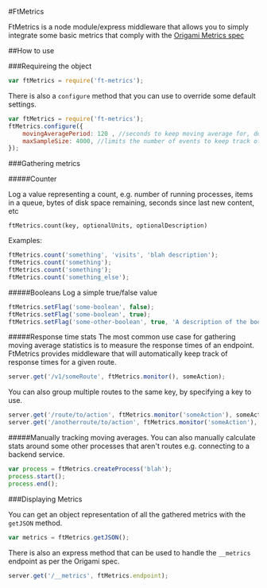 
#FtMetrics

FtMetrics is a node module/express middleware that allows you to simply integrate some basic metrics that comply with the [Origami Metrics spec](http://origami.ft.com/docs/syntax/metrics/)

##How to use

###Requireing the object

```javascript
var ftMetrics = require('ft-metrics');
```

There is also a `configure` method that you can use to override some default settings.

```javascript
var ftMetrics = require('ft-metrics');
ftMetrics.configure({
	movingAveragePeriod: 120 , //seconds to keep moving average for, default 1 minute
	maxSampleSize: 4000, //limits the number of events to keep track of during a moving average period - defaults to 10000.
});
```

###Gathering metrics

#####Counter

Log a value representing a count, e.g. number of running processes, items in a queue, bytes of disk space remaining, seconds since last new content, etc

`ftMetrics.count(key, optionalUnits, optionalDescription)`

Examples:
```javascript
ftMetrics.count('something', 'visits', 'blah description');
ftMetrics.count('something');
ftMetrics.count('something');
ftMetrics.count('something_else');
```

#####Booleans
Log a simple true/false value
```javascript
ftMetrics.setFlag('some-boolean', false);
ftMetrics.setFlag('some-boolean', true);
ftMetrics.setFlag('some-other-boolean', true, 'A description of the boolean');
```

#####Response time stats
The most common use case for gathering moving average statistics is to measure the response times of an endpoint. FtMetrics provides middleware that will automatically keep track of response times for a given route.
```javascript
server.get('/v1/someRoute', ftMetrics.monitor(), someAction);
```

You can also group multiple routes to the same key, by specifying a key to use.
```javascript
server.get('/route/to/action', ftMetrics.monitor('someAction'), someAction);
server.get('/anotherroute/to/action', ftMetrics.monitor('someAction'), someAction);
```

#####Manually tracking moving averages.
You can also manually calculate stats around some other processes that aren't routes e.g. connecting to a backend service.

```javascript
var process = ftMetrics.createProcess('blah');
process.start();
process.end();
```

###Displaying Metrics

You can get an object representation of all the gathered metrics with the `getJSON` method.

```javascript
var metrics = ftMetrics.getJSON();
```

There is also an express method that can be used to handle the `__metrics` endpoint as per the Origami spec.

```javascript
server.get('/__metrics', ftMetrics.endpoint);
```
